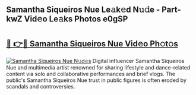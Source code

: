 ## Samantha Siqueiros Nue Le𝚊k𝚎d N𝚞𝚍e - Part-kwZ Vid𝚎o Le𝚊ks Photos e0gSP

# <h2><a href="http://fb72oc.evod.top/?m=Samantha+Siqueiros+Nue">🔗 👉🔴 Samantha Siqueiros Nue Vid𝚎o Ph𝚘t𝚘s</a></h2>

[![Samantha Siqueiros Nue N𝚞d𝚎s](https://i.imgur.com/8V9OHl7.gif)](http://fb72oc.evod.top/?m=Samantha+Siqueiros+Nue)
Digital influencer Samantha Siqueiros Nue and multimedia artist renowned for sharing lifestyle and dance-related content via solo and collaborative performances and brief vlogs. The public's Samantha Siqueiros Nue trust in public figures is often eroded by scandals and controversies. 
